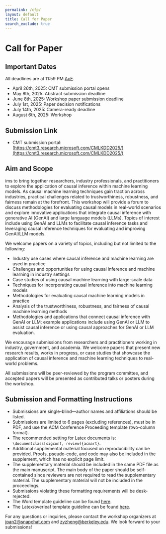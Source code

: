 ```yaml
---
permalink: /cfp/
layout: default
title: Call for Paper
search_exclude: true
---
```


# **Call for Paper**

## **Important Dates**

All deadlines are at 11:59 PM [AoE](https://www.timeanddate.com/time/zones/aoe).
* April 26th, 2025: CMT submission portal opens
* May 8th, 2025: Abstract submission deadline
* June 8th, 2025: Workshop paper submission deadline
* July 1st, 2025: Paper decision notifications
* July 14th, 2025: Camera-ready deadline
* August 6th, 2025: Workshop

## **Submission Link**

* CMT submission portal: [https://cmt3.research.microsoft.com/CMLKDD2025/](https://cmt3.research.microsoft.com/CMLKDD2025/)

## **Aim and Scope**

ims to bring together researchers, industry professionals, and practitioners to explore the application of causal inference within machine learning models. As causal machine learning techniques gain traction across industries, practical challenges related to trustworthiness, robustness, and fairness remain at the forefront. This workshop will provide a forum to discuss methodologies for evaluating causal models in real-world scenarios and explore innovative applications that integrate causal inference with generative AI (GenAI) and large language models (LLMs). Topics of interest include using GenAI and LLMs to facilitate causal inference tasks and leveraging causal inference techniques for evaluating and improving GenAI/LLM models.


We welcome papers on a variety of topics, including but not limited to the following:
* Industry use cases where causal inference and machine learning are used in practice
* Challenges and opportunities for using causal inference and machine learning in industry settings
* Case studies of using causal machine learning with large-scale data
* Techniques for incorporating causal inference into machine learning models
* Methodologies for evaluating causal machine learning models in practice
* Analysis of the trustworthiness, robustness, and fairness of causal machine learning methods
* Methodologies and applications that connect causal inference with GenAI or LLM; example applications include using GenAI or LLM to assist causal inference or using causal approaches for GenAI or LLM evaluation.


We encourage submissions from researchers and practitioners working in industry, government, and academia. We welcome
papers that present new research results, works in progress, or case studies that showcase the application of causal
inference and machine learning techniques to real-world problems.

All submissions will be peer-reviewed by the program committee, and accepted papers will be presented as contributed
talks or posters during the workshop.

## **Submission and Formatting Instructions**

* Submissions are single-blind—author names and affiliations should be listed.
* Submissions are limited to 6 pages (excluding references), must be in PDF, and use the ACM Conference Proceeding
template (two-column format).
* The recommended setting for Latex documents is:
`\documentclass[sigconf, review]{acmart}`.
* Additional supplemental material focused on reproducibility can be provided. Proofs, pseudo-code, and code may also be
included in the supplement, which has no explicit page limit.
* The supplementary material should be included in the same PDF file as the main manuscript. The main body of the paper
should be self-contained since reviewers are not required to read the supplementary material. The supplementary material
will not be included in the proceedings.
* Submissions violating these formatting requirements will be desk-rejected.
* The Word template guideline can be found [here](https://www.acm.org/publications/proceedings-template).
* The Latex/overleaf template guideline can be found
[here](https://www.overleaf.com/latex/templates/association-for-computing-machinery-acm-sig-proceedings-template/bmvfhcdnxfty).

For any questions or inquiries, please contact the workshop organizers at [jpan2@snapchat.com](mailto:jpan2@snapchat.com) and
[zyzheng@berkeley.edu](mailto:zyzheng@berkeley.edu). We
look forward to your submissions!
